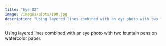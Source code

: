 ```yaml
---
title: "Eye 02"
image: /images/plots/198.jpg
description: "Using layered lines combined with an eye photo with two fountain pens on watercolor paper."
---
```


Using layered lines combined with an eye photo with two fountain pens on watercolor paper.
